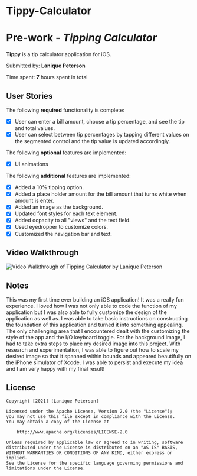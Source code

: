 # Tippy-Calculator
# Pre-work - *Tipping Calculator*

**Tippy** is a tip calculator application for iOS.

Submitted by: **Lanique Peterson**

Time spent: **7** hours spent in total

## User Stories

The following **required** functionality is complete:

* [x] User can enter a bill amount, choose a tip percentage, and see the tip and total values.
* [x] User can select between tip percentages by tapping different values on the segmented control and the tip value is updated accordingly.

The following **optional** features are implemented:

* [x] UI animations

The following **additional** features are implemented:

- [x] Added a 10% tipping option.
- [x] Added a place holder amount for the bill amount that turns white when amount is enter.
- [x] Added an image as the background.
- [x] Updated font styles for each text element.
- [x] Added ocpacity to all "views" and the text field.
- [x] Used eyedropper to customize colors.
- [x] Customized the navigation bar and text.

## Video Walkthrough

<img src='https://i.imgur.com/OT3Dq6f.gif' title='Lanique Peterson Video Walkthrough' width='' alt='Video Walkthrough of Tipping Calculator by Lanique Peterson' />

## Notes

This was my first time ever building an iOS application! 
It was a really fun experience. I loved how I was not only able to code the function of my application but I was also able to fully customize the design of the application as well as. I was able to take basic instructions on constructing the foundation of this application and turned it into something appealing.
The only challenging area that I encountered dealt with the customizing the style of the app and the I/O keyboard toggle.
For the background image, I had to take extra steps to place my desired image into this project. With research and experimentation, I was able to figure out how to scale my desired image so that it spanned within bounds and appeared beautifully on the iPhone simulator of Xcode. 
I was able to persist and execute my idea and I am very happy with my final result!

## License

    Copyright [2021] [Lanique Peterson]

    Licensed under the Apache License, Version 2.0 (the "License");
    you may not use this file except in compliance with the License.
    You may obtain a copy of the License at

        http://www.apache.org/licenses/LICENSE-2.0

    Unless required by applicable law or agreed to in writing, software
    distributed under the License is distributed on an "AS IS" BASIS,
    WITHOUT WARRANTIES OR CONDITIONS OF ANY KIND, either express or implied.
    See the License for the specific language governing permissions and
    limitations under the License.
